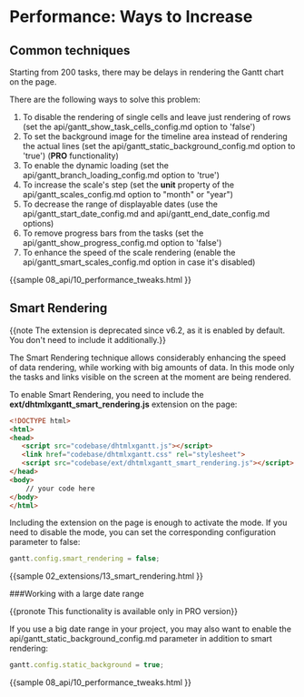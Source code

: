 Performance: Ways to Increase
==================================

Common techniques
--------------------

Starting from 200 tasks, there may be delays in rendering the Gantt chart on the page.

 
There are the following ways to solve this problem:

1. To disable the rendering of single cells and leave just rendering of rows (set the api/gantt_show_task_cells_config.md option to 'false') 
2. To set the background image for the timeline area instead of rendering the actual lines (set the api/gantt_static_background_config.md option to 'true') (**PRO** functionality)
3. To enable the dynamic loading (set the api/gantt_branch_loading_config.md option to 'true')
4. To increase the scale's step (set the **unit** property of the api/gantt_scales_config.md option to "month" or "year")
5. To decrease the range of displayable dates (use the api/gantt_start_date_config.md and api/gantt_end_date_config.md options)
6. To remove progress bars from the tasks (set the api/gantt_show_progress_config.md option to 'false')
7. To enhance the speed of the scale rendering (enable the api/gantt_smart_scales_config.md option in case it's disabled)

{{sample
08_api/10_performance_tweaks.html
}}


Smart Rendering
----------------

{{note The extension is deprecated since v6.2, as it is enabled by default. You don't need to include it additionally.}}

The Smart Rendering technique allows considerably enhancing the speed of data rendering, while working with big amounts of data. 
In this mode only the tasks and links visible on the screen at the moment are being rendered.

To enable Smart Rendering, you need to include the **ext/dhtmlxgantt_smart_rendering.js** extension on the page:

~~~html
<!DOCTYPE html>
<html>
<head>
   <script src="codebase/dhtmlxgantt.js"></script>   
   <link href="codebase/dhtmlxgantt.css" rel="stylesheet">   
   <script src="codebase/ext/dhtmlxgantt_smart_rendering.js"></script>  /*!*/
</head>
<body>
    // your code here
</body>
</html>
~~~

Including the extension on the page is enough to activate the mode. If you need to disable the mode, you can set the corresponding configuration parameter to false:

~~~js
gantt.config.smart_rendering = false;
~~~

{{sample
02_extensions/13_smart_rendering.html
}}

###Working with a large date range

{{pronote This functionality is available only in PRO version}}

If you use a big date range in your project, you may also want to enable the api/gantt_static_background_config.md parameter in addition to smart rendering:

~~~js
gantt.config.static_background = true;
~~~

{{sample
08_api/10_performance_tweaks.html
}}
